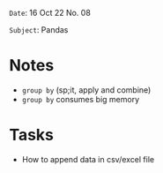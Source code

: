 `Date`: 16 Oct 22 No. 08

`Subject`: Pandas

# Notes
- `group by` (sp;it, apply and combine)
- `group by` consumes big memory 


# Tasks
- How to append data in csv/excel file

